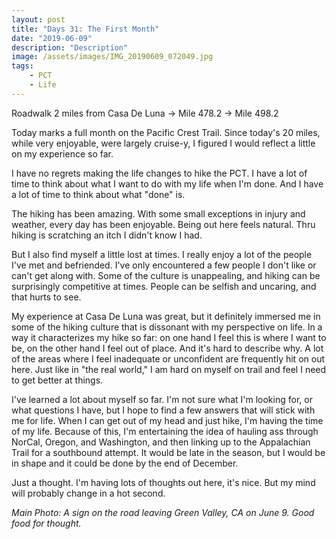 ```yaml
---
layout: post
title: "Days 31: The First Month"
date: "2019-06-09"
description: "Description"
image: /assets/images/IMG_20190609_072049.jpg
tags:
    - PCT
    - Life
---
```

Roadwalk 2 miles from Casa De Luna -> Mile 478.2 -> Mile 498.2

Today marks a full month on the Pacific Crest Trail. Since today's 20 miles, while very enjoyable, were largely cruise-y, I figured I would reflect a little on my experience so far.

I have no regrets making the life changes to hike the PCT. I have a lot of time to think about what I want to do with my life when I'm done. And I have a lot of time to think about what "done" is.

The hiking has been amazing. With some small exceptions in injury and weather, every day has been enjoyable. Being out here feels natural. Thru hiking is scratching an itch I didn't know I had.

But I also find myself a little lost at times. I really enjoy a lot of the people I've met and befriended. I've only encountered a few people I don't like or can't get along with. Some of the culture is unappealing, and hiking can be surprisingly competitive at times. People can be selfish and uncaring, and that hurts to see.

My experience at Casa De Luna was great, but it definitely immersed me in some of the hiking culture that is dissonant with my perspective on life. In a way it characterizes my hike so far: on one hand I feel this is where I want to be, on the other hand I feel out of place. And it's hard to describe why. A lot of the areas where I feel inadequate or unconfident are frequently hit on out here. Just like in "the real world," I am hard on myself on trail and feel I need to get better at things.

I've learned a lot about myself so far. I'm not sure what I'm looking for, or what questions I have, but I hope to find a few answers that will stick with me for life. When I can get out of my head and just hike, I'm having the time of my life. Because of this, I'm entertaining the idea of hauling ass through NorCal, Oregon, and Washington, and then linking up to the Appalachian Trail for a southbound attempt. It would be late in the season, but I would be in shape and it could be done by the end of December.

Just a thought. I'm having lots of thoughts out here, it's nice. But my mind will probably change in a hot second.

*Main Photo: A sign on the road leaving Green Valley, CA on June 9. Good food for thought.*
